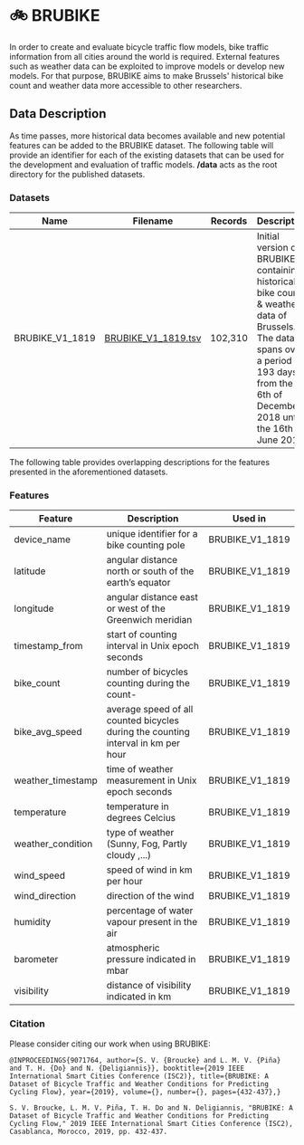 # 🚲 BRUBIKE

In order to create and evaluate bicycle traffic flow models, bike traffic information from all cities around the world is required. External features such as weather data can be exploited to improve models or develop new models. For that purpose, BRUBIKE aims to make Brussels' historical bike count and weather data more accessible to other researchers.

## Data Description

As time passes, more historical data becomes available and new potential features can be added to the BRUBIKE dataset. The following table will provide an identifier for each of the existing datasets that can be used for the development and evaluation of traffic models. **/data** acts as the root directory for the published datasets.

### Datasets

| Name            | Filename                                                                                                       | Records | Description                                                                                                                                                                                  |
| --------------- | -------------------------------------------------------------------------------------------------------------- | ------- | -------------------------------------------------------------------------------------------------------------------------------------------------------------------------------------------- |
| BRUBIKE_V1_1819 | [BRUBIKE_V1_1819.tsv](https://raw.githubusercontent.com/vandenbroucke/BRUBIKE/master/data/BRUBIKE_V1_1819.tsv) | 102,310 | Initial version of BRUBIKE, containing historical bike count & weather data of Brussels. The data spans over a period of 193 days from the 6th of December 2018 until the 16th of June 2019. |

The following table provides overlapping descriptions for the features presented in the aforementioned datasets.

### Features

| Feature           | Description                                                                       | Used in         |
| ----------------- | --------------------------------------------------------------------------------- | --------------- |
| device_name       | unique identifier for a bike counting pole                                        | BRUBIKE_V1_1819 |
| latitude          | angular distance north or south of the earth’s equator                            | BRUBIKE_V1_1819 |
| longitude         | angular distance east or west of the Greenwich meridian                           | BRUBIKE_V1_1819 |
| timestamp_from    | start of counting interval in Unix epoch seconds                                  | BRUBIKE_V1_1819 |
| bike_count        | number of bicycles counting during the count-                                     | BRUBIKE_V1_1819 |
| bike_avg_speed    | average speed of all counted bicycles during the counting interval in km per hour | BRUBIKE_V1_1819 |
| weather_timestamp | time of weather measurement in Unix epoch seconds                                 | BRUBIKE_V1_1819 |
| temperature       | temperature in degrees Celcius                                                    | BRUBIKE_V1_1819 |
| weather_condition | type of weather (Sunny, Fog, Partly cloudy ,...)                                  | BRUBIKE_V1_1819 |
| wind_speed        | speed of wind in km per hour                                                      | BRUBIKE_V1_1819 |
| wind_direction    | direction of the wind                                                             | BRUBIKE_V1_1819 |
| humidity          | percentage of water vapour present in the air                                     | BRUBIKE_V1_1819 |
| barometer         | atmospheric pressure indicated in mbar                                            | BRUBIKE_V1_1819 |
| visibility        | distance of visibility indicated in km                                            | BRUBIKE_V1_1819 |



### Citation
Please consider citing our work when using BRUBIKE:
~~~~
@INPROCEEDINGS{9071764, author={S. V. {Broucke} and L. M. V. {Piña} and T. H. {Do} and N. {Deligiannis}}, booktitle={2019 IEEE International Smart Cities Conference (ISC2)}, title={BRUBIKE: A Dataset of Bicycle Traffic and Weather Conditions for Predicting Cycling Flow}, year={2019}, volume={}, number={}, pages={432-437},}

S. V. Broucke, L. M. V. Piña, T. H. Do and N. Deligiannis, "BRUBIKE: A Dataset of Bicycle Traffic and Weather Conditions for Predicting Cycling Flow," 2019 IEEE International Smart Cities Conference (ISC2), Casablanca, Morocco, 2019, pp. 432-437.
~~~~
